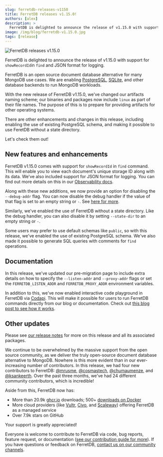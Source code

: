 ```yaml
---
slug: ferretdb-releases-v1150
title: FerretDB releases v1.15.0!
authors: [alex]
description: >
  FerretDB is delighted to announce the release of v1.15.0 with support for `showRecordId`in `find` and JSON format for logging.
image: /img/blog/ferretdb-v1.15.0.jpg
tags: [release]
---
```


![FerretDB releases v1.15.0](/img/blog/ferretdb-v1.15.0.jpg)

FerretDB is delighted to announce the release of v1.15.0 with support for `showRecordId`in `find` and JSON format for logging.

<!--truncate-->

FerretDB is an open source document database alternative for many MongoDB use cases.
We are enabling [PostgreSQL](https://www.postgresql.org/), [SQLite](https://www.sqlite.org/), and other database backends to run MongoDB workloads.

With the new release of FerretDB v1.15.0, we've changed our artifacts naming scheme; our binaries and packages now include `linux` as part of their file names.
The purpose of this is to prepare for providing artifacts for other operating systems.

There are other enhancements and changes in this release, including enabling the use of existing PostgreSQL schema, and making it possible to use FeretDB without a state directory.

Let's check them out!

## New features and enhancements

FerretDB v1.15.0 comes with support for `showRecordId` in `find` command.
This will enable you to view each document's unique storage ID along with its data.
We've also included support for JSON format for logging.
You can find out more details on this in our [Observability docs](https://docs.ferretdb.io/configuration/observability/).

Along with these new additions, we now provide an option for disabling the `--debug-addr` flag.
You can now disable the debug handler if the value of that flag is set to an empty string or `-`.
See [here for more](https://docs.ferretdb.io/configuration/flags/#interfaces).

Similarly, we've enabled the use of FerretDB without a state directory.
Like the debug handler, you can also disable it by setting `--state-dir` to an empty string or `-`.

Some users may prefer to use default schemas like `public`, so with this release, we've enabled the use of existing PostgreSQL schema.
We've also made it possible to generate SQL queries with comments for `find` operations.

## Documentation

In this release, we've updated our pre-migration page to include extra details on how to specify the `--listen-addr` and `--proxy-addr` flags or set the `FERRETDB_LISTEN_ADDR` and `FERRETDB_PROXY_ADDR` environment variables.

In addition to this, we've now enabled interactive code playground in FerretDB via [Codapi](https://codapi.org/).
This will make it possible for users to run FerretDB commands directly from our blog or documentation.
Check out [this blog post to see how it works](https://blog.ferretdb.io/mongodb-crud-operations-with-ferretdb/).

## Other updates

Please see [our release notes](https://github.com/FerretDB/FerretDB/releases/tag/v1.15.0) for more on this release and all its associated packages.

We continue to be overwhelmed by the massive support from the open source community, as we deliver the truly open-source document database alternative to MongoDB.
Nowhere is this more evident than in our ever-increasing number of contributors.
In this release, we had four new contributors to FerretDB: [@mrusme](https://github.com/mrusme), [@cosmastech](https://github.com/cosmastech), [@chumaumenze](https://github.com/chumaumenze), and [@ksankeerth](https://github.com/ksankeerth).
Over the past three months, we've had 24 different community contributors, which is incredible!

Aside from this, FerretDB now has:

- More than 20.9k [ghcr.io](https://github.com/FerretDB/FerretDB/pkgs/container/ferretdb) downloads; 500+ [downloads on Docker](https://hub.docker.com/r/ferretdb/ferretdb/tags)
- More cloud providers (like [Vultr](https://www.vultr.com/docs/ferretdb-managed-database-guide/), [Civo](https://www.civo.com/marketplace/FerretDB), and [Scaleway](https://www.scaleway.com/en/betas/#managed-document-database)) offering FerretDB as a managed service
- Over 7.9k stars on GitHub

Your support is greatly appreciated!

Everyone is welcome to contribute to FerretDB via code, bug reports, feature request, or documentation ([see our contribution guide for more](https://docs.ferretdb.io/contributing/how-to-contribute/)).
If you have questions or feedback on FerretDB, [contact us on our community channels](https://docs.ferretdb.io/#community).
